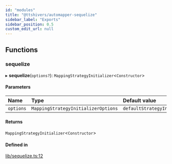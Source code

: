 ```yaml
---
id: "modules"
title: "@ttshivers/automapper-sequelize"
sidebar_label: "Exports"
sidebar_position: 0.5
custom_edit_url: null
---
```


## Functions

### sequelize

▸ **sequelize**(`options?`): `MappingStrategyInitializer`<`Constructor`\>

#### Parameters

| Name | Type | Default value |
| :------ | :------ | :------ |
| `options` | `MappingStrategyInitializerOptions` | `defaultStrategyInitializerOptions` |

#### Returns

`MappingStrategyInitializer`<`Constructor`\>

#### Defined in

[lib/sequelize.ts:12](https://github.com/nartc/mapper/blob/efc4cb9d/packages/sequelize/src/lib/sequelize.ts#L12)
